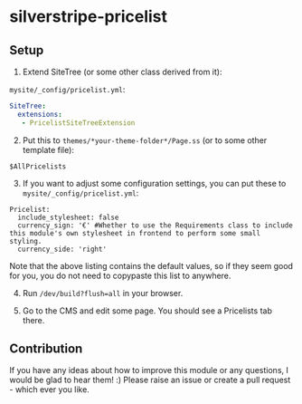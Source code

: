 # silverstripe-pricelist

## Setup

1. Extend SiteTree (or some other class derived from it):

`mysite/_config/pricelist.yml`:
```YAML
SiteTree:
  extensions:
   - PricelistSiteTreeExtension
```

2. Put this to `themes/*your-theme-folder*/Page.ss` (or to some other template file):
```
$AllPricelists
```

3. If you want to adjust some configuration settings, you can put these to `mysite/_config/pricelist.yml`:
```
Pricelist:
  include_stylesheet: false
  currency_sign: '€' #Whether to use the Requirements class to include this module's own stylesheet in frontend to perform some small styling.
  currency_side: 'right'
```
Note that the above listing contains the default values, so if they seem good for you, you do not need to copypaste this list to anywhere.

4. Run `/dev/build?flush=all` in your browser.

5. Go to the CMS and edit some page. You should see a Pricelists tab there.


## Contribution

If you have any ideas about how to improve this module or any questions, I would be glad to hear them! :) Please raise an issue or create a pull request - which ever you like.
